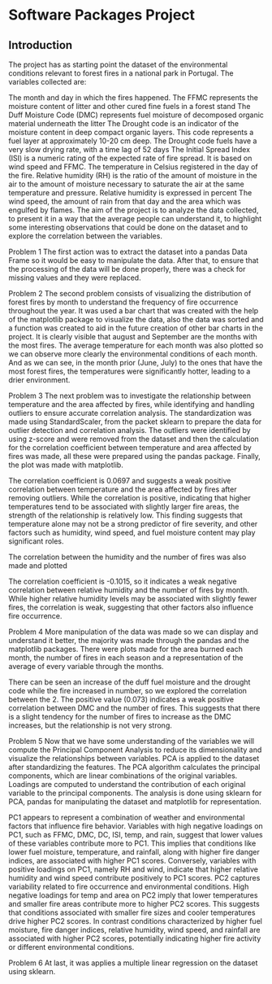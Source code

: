 



# Software Packages Project








## Introduction

The project has as starting point the dataset of the environmental conditions relevant to forest fires in a national park in Portugal. The variables collected are: 

The month and day in which the fires happened.
The FFMC represents the moisture content of litter and other cured fine fuels in a forest stand
The Duff Moisture Code (DMC) represents fuel moisture of decomposed organic material underneath the litter
The Drought code is an indicator of the moisture content in deep compact organic layers. This code represents a fuel layer at approximately 10-20 cm deep.  The Drought code fuels have a very slow drying rate, with a time lag of 52 days
The Initial Spread Index (ISI) is a numeric rating of the expected rate of fire spread. It is based on wind speed and FFMC.
The temperature in Celsius registered in the day of the fire.
Relative humidity (RH) is the ratio of the amount of moisture in the air to the amount of moisture necessary to saturate the air at the same temperature and pressure. Relative humidity is expressed in percent
The wind speed, the amount of rain from that day and the area which was engulfed by flames.
The aim of the project is to analyze the data collected, to present it in a way that the average people can understand it, to highlight some interesting observations that could be done on the dataset and to explore the correlation between the variables.









Problem 1
The first action was to extract the dataset into a pandas Data Frame so it would be easy to manipulate the data. After that, to ensure that the processing of the data will be done properly, there was a check for missing values and they were replaced.
 
 

Problem 2
The second problem consists of visualizing the distribution of forest fires by month to understand the frequency of fire occurrence throughout the year. It was used a bar chart that was created with the help of the matplotlib package to visualize the data, also the data was sorted and a function was created to aid in the future creation of other bar charts in the project.
It is clearly visible that august and September are the months with the most fires.
The average temperature for each month was also plotted so we can observe more clearly the environmental conditions of each month. And as we can see, in the month prior (June, July) to the ones that have the most forest fires, the temperatures were significantly hotter, leading to a drier environment.













Problem 3
The next problem was to investigate the relationship between temperature and the area affected by fires, while identifying and handling outliers to ensure accurate correlation analysis. The standardization was made using StandardScaler, from the packet sklearn to prepare the data for outlier detection and correlation analysis. The outliers were identified by using z-score and were removed from the dataset and then the calculation for the correlation coefficient between temperature and area affected by fires was made, all these were prepared using the pandas package. Finally, the plot was made with matplotlib.
 

The correlation coefficient is 0.0697 and suggests a weak positive correlation between temperature and the area affected by fires after removing outliers.
While the correlation is positive, indicating that higher temperatures tend to be associated with slightly larger fire areas, the strength of the relationship is relatively low.
This finding suggests that temperature alone may not be a strong predictor of fire severity, and other factors such as humidity, wind speed, and fuel moisture content may play significant roles.

The correlation between the humidity and the number of fires was also made and plotted

 

The correlation coefficient is -0.1015, so it indicates a weak negative correlation between relative humidity and the number of fires by month. While higher relative humidity levels may be associated with slightly fewer fires, the correlation is weak, suggesting that other factors also influence fire occurrence.

Problem 4
More manipulation of the data was made so we can display and understand it better, the majority was made through the pandas and the matplotlib packages. There were plots made for the area burned each month, the number of fires in each season and a representation of the average of every variable through the months.


 

 
There can be seen an increase of the duff fuel moisture and the drought code while the fire increased in number, so we explored the correlation between the 2.
The positive value (0.073) indicates a weak positive correlation between DMC and the number of fires. This suggests that there is a slight tendency for the number of fires to increase as the DMC increases, but the relationship is not very strong.

Problem 5
Now that we have some understanding of the variables we will compute the Principal Component Analysis to reduce its dimensionality and visualize the relationships between variables.
PCA is applied to the dataset after standardizing the features. The PCA algorithm calculates the principal components, which are linear combinations of the original variables. Loadings are computed to understand the contribution of each original variable to the principal components.
The analysis is done using sklearn for PCA, pandas for manipulating the dataset and matplotlib for representation.

 

PC1 appears to represent a combination of weather and environmental factors that influence fire behavior.
Variables with high negative loadings on PC1, such as FFMC, DMC, DC, ISI, temp, and rain, suggest that lower values of these variables contribute more to PC1. This implies that conditions like lower fuel moisture, temperature, and rainfall, along with higher fire danger indices, are associated with higher PC1 scores. Conversely, variables with positive loadings on PC1, namely RH and wind, indicate that higher relative humidity and wind speed contribute positively to PC1 scores.
PC2 captures variability related to fire occurrence and environmental conditions. High negative loadings for temp and area on PC2 imply that lower temperatures and smaller fire areas contribute more to higher PC2 scores. This suggests that conditions associated with smaller fire sizes and cooler temperatures drive higher PC2 scores. In contrast conditions characterized by higher fuel moisture, fire danger indices, relative humidity, wind speed, and rainfall are associated with higher PC2 scores, potentially indicating higher fire activity or different environmental conditions.

Problem 6
At last, it was applies a multiple linear regression on the dataset using  sklearn.
 
